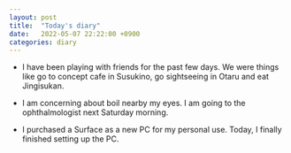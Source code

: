```yaml
---
layout: post
title:  "Today's diary"
date:   2022-05-07 22:22:00 +0900
categories: diary
---
```


- I have been playing with friends for the past few days. We were things like go to concept cafe in Susukino, go sightseeing in Otaru and eat Jingisukan.

- I am concerning about boil nearby my eyes. I am going to the ophthalmologist next Saturday morning.

- I purchased a Surface as a new PC for my personal use. Today, I finally finished setting up the PC.
